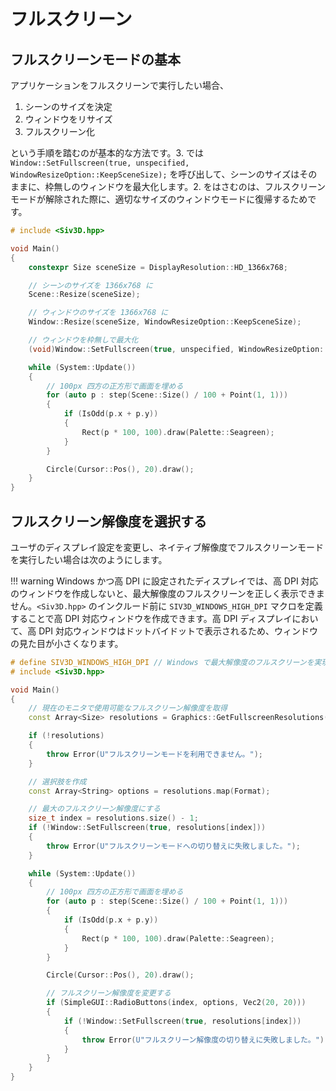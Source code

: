 
# フルスクリーン

## フルスクリーンモードの基本

アプリケーションをフルスクリーンで実行したい場合、

1. シーンのサイズを決定
2. ウィンドウをリサイズ
3. フルスクリーン化

という手順を踏むのが基本的な方法です。3. では `Window::SetFullscreen(true, unspecified, WindowResizeOption::KeepSceneSize);` を呼び出して、シーンのサイズはそのままに、枠無しのウィンドウを最大化します。2. をはさむのは、フルスクリーンモードが解除された際に、適切なサイズのウィンドウモードに復帰するためです。

```C++
# include <Siv3D.hpp>

void Main()
{
	constexpr Size sceneSize = DisplayResolution::HD_1366x768;

	// シーンのサイズを 1366x768 に
	Scene::Resize(sceneSize);

	// ウィンドウのサイズを 1366x768 に
	Window::Resize(sceneSize, WindowResizeOption::KeepSceneSize);

	// ウィンドウを枠無しで最大化
	(void)Window::SetFullscreen(true, unspecified, WindowResizeOption::KeepSceneSize);

	while (System::Update())
	{
		// 100px 四方の正方形で画面を埋める
		for (auto p : step(Scene::Size() / 100 + Point(1, 1)))
		{
			if (IsOdd(p.x + p.y))
			{
				Rect(p * 100, 100).draw(Palette::Seagreen);
			}
		}

		Circle(Cursor::Pos(), 20).draw();
	}
}
```


## フルスクリーン解像度を選択する

ユーザのディスプレイ設定を変更し、ネイティブ解像度でフルスクリーンモードを実行したい場合は次のようにします。

!!! warning
	Windows かつ高 DPI に設定されたディスプレイでは、高 DPI 対応のウィンドウを作成しないと、最大解像度のフルスクリーンを正しく表示できません。`<Siv3D.hpp>` のインクルード前に `SIV3D_WINDOWS_HIGH_DPI` マクロを定義することで高 DPI 対応ウィンドウを作成できます。高 DPI ディスプレイにおいて、高 DPI 対応ウィンドウはドットバイドットで表示されるため、ウィンドウの見た目が小さくなります。

```C++
# define SIV3D_WINDOWS_HIGH_DPI // Windows で最大解像度のフルスクリーンを実現するのに必要
# include <Siv3D.hpp>

void Main()
{
	// 現在のモニタで使用可能なフルスクリーン解像度を取得
	const Array<Size> resolutions = Graphics::GetFullscreenResolutions();

	if (!resolutions)
	{
		throw Error(U"フルスクリーンモードを利用できません。");
	}

	// 選択肢を作成
	const Array<String> options = resolutions.map(Format);

	// 最大のフルスクリーン解像度にする
	size_t index = resolutions.size() - 1;
	if (!Window::SetFullscreen(true, resolutions[index]))
	{
		throw Error(U"フルスクリーンモードへの切り替えに失敗しました。");
	}

	while (System::Update())
	{
		// 100px 四方の正方形で画面を埋める
		for (auto p : step(Scene::Size() / 100 + Point(1, 1)))
		{
			if (IsOdd(p.x + p.y))
			{
				Rect(p * 100, 100).draw(Palette::Seagreen);
			}
		}

		Circle(Cursor::Pos(), 20).draw();

		// フルスクリーン解像度を変更する
		if (SimpleGUI::RadioButtons(index, options, Vec2(20, 20)))
		{
			if (!Window::SetFullscreen(true, resolutions[index]))
			{
				throw Error(U"フルスクリーン解像度の切り替えに失敗しました。");
			}
		}
	}
}
```
